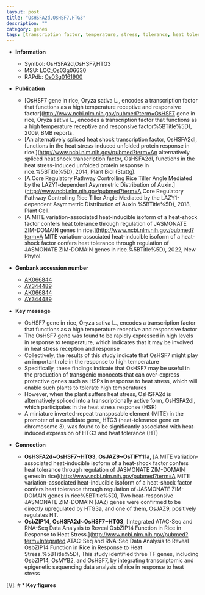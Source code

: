 ```yaml
---
layout: post
title: "OsHSFA2d,OsHSF7,HTG3"
description: ""
category: genes
tags: [transcription factor, temperature, stress, tolerance, heat tolerance]
---
```


* **Information**  
    + Symbol: OsHSFA2d,OsHSF7,HTG3  
    + MSU: [LOC_Os03g06630](http://rice.uga.edu/cgi-bin/ORF_infopage.cgi?orf=LOC_Os03g06630)  
    + RAPdb: [Os03g0161900](https://rapdb.dna.affrc.go.jp/locus/?name=Os03g0161900)  

* **Publication**  
    + [OsHSF7 gene in rice, Oryza sativa L., encodes a transcription factor that functions as a high temperature receptive and responsive factor](http://www.ncbi.nlm.nih.gov/pubmed?term=OsHSF7 gene in rice, Oryza sativa L., encodes a transcription factor that functions as a high temperature receptive and responsive factor%5BTitle%5D), 2009, BMB reports.
    + [An alternatively spliced heat shock transcription factor, OsHSFA2dI, functions in the heat stress-induced unfolded protein response in rice.](http://www.ncbi.nlm.nih.gov/pubmed?term=An alternatively spliced heat shock transcription factor, OsHSFA2dI, functions in the heat stress-induced unfolded protein response in rice.%5BTitle%5D), 2014, Plant Biol (Stuttg).
    + [A Core Regulatory Pathway Controlling Rice Tiller Angle Mediated by the LAZY1-dependent Asymmetric Distribution of Auxin.](http://www.ncbi.nlm.nih.gov/pubmed?term=A Core Regulatory Pathway Controlling Rice Tiller Angle Mediated by the LAZY1-dependent Asymmetric Distribution of Auxin.%5BTitle%5D), 2018, Plant Cell.
    + [A MITE variation-associated heat-inducible isoform of a heat-shock factor confers heat tolerance through regulation of JASMONATE ZIM-DOMAIN genes in rice.](http://www.ncbi.nlm.nih.gov/pubmed?term=A MITE variation-associated heat-inducible isoform of a heat-shock factor confers heat tolerance through regulation of JASMONATE ZIM-DOMAIN genes in rice.%5BTitle%5D), 2022, New Phytol.

* **Genbank accession number**  
    + [AK066844](http://www.ncbi.nlm.nih.gov/nuccore/AK066844)
    + [AY344489](http://www.ncbi.nlm.nih.gov/nuccore/AY344489)
    + [AK066844](http://www.ncbi.nlm.nih.gov/nuccore/AK066844)
    + [AY344489](http://www.ncbi.nlm.nih.gov/nuccore/AY344489)

* **Key message**  
    + OsHSF7 gene in rice, Oryza sativa L., encodes a transcription factor that functions as a high temperature receptive and responsive factor
    + The OsHSF7 gene was found to be rapidly expressed in high levels in response to temperature, which indicates that it may be involved in heat stress reception and response
    + Collectively, the results of this study indicate that OsHSF7 might play an important role in the response to high temperature
    + Specifically, these findings indicate that OsHSF7 may be useful in the production of transgenic monocots that can over-express protective genes such as HSPs in response to heat stress, which will enable such plants to tolerate high temperatures
    + However, when the plant suffers heat stress, OsHSFA2d is alternatively spliced into a transcriptionally active form, OsHSFA2dI, which participates in the heat stress response (HSR)
    + A miniature inverted-repeat transposable element (MITE) in the promoter of a candidate gene, HTG3 (heat-tolerance gene on chromosome 3), was found to be significantly associated with heat-induced expression of HTG3 and heat tolerance (HT)

* **Connection**  
    + __OsHSFA2d~OsHSF7~HTG3__, __OsJAZ9~OsTIFY11a__, [A MITE variation-associated heat-inducible isoform of a heat-shock factor confers heat tolerance through regulation of JASMONATE ZIM-DOMAIN genes in rice](http://www.ncbi.nlm.nih.gov/pubmed?term=A MITE variation-associated heat-inducible isoform of a heat-shock factor confers heat tolerance through regulation of JASMONATE ZIM-DOMAIN genes in rice%5BTitle%5D), Two heat-responsive JASMONATE ZIM-DOMAIN (JAZ) genes were confirmed to be directly upregulated by HTG3a, and one of them, OsJAZ9, positively regulates HT.
    + __OsbZIP14__, __OsHSFA2d~OsHSF7~HTG3__, [Integrated ATAC-Seq and RNA-Seq Data Analysis to Reveal OsbZIP14 Function in Rice in Response to Heat Stress.](http://www.ncbi.nlm.nih.gov/pubmed?term=Integrated ATAC-Seq and RNA-Seq Data Analysis to Reveal OsbZIP14 Function in Rice in Response to Heat Stress.%5BTitle%5D),  This study identified three TF genes, including OsbZIP14, OsMYB2, and OsHSF7, by integrating transcriptomic and epigenetic sequencing data analysis of rice in response to heat stress

[//]: # * **Key figures**  


